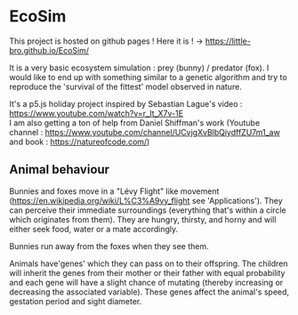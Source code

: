 # EcoSim

This project is hosted on github pages !
Here it is ! -> https://little-bro.github.io/EcoSim/

It is a very basic ecosystem simulation : prey (bunny) / predator (fox).
I would like to end up with something similar to a genetic algorithm and try to reproduce the 'survival of the fittest' model observed in nature.

It's a p5.js holiday project inspired by Sebastian Lague's video : https://www.youtube.com/watch?v=r_It_X7v-1E  
I am also getting a ton of help from Daniel Shiffman's work
(Youtube channel : https://www.youtube.com/channel/UCvjgXvBlbQiydffZU7m1_aw and book : https://natureofcode.com/)

## Animal behaviour
Bunnies and foxes move in a "Lévy Flight" like movement (https://en.wikipedia.org/wiki/L%C3%A9vy_flight see 'Applications').
They can perceive their immediate surroundings (everything that's within a circle which originates from them).
They are hungry, thirsty, and horny and will either seek food, water or a mate accordingly.

Bunnies run away from the foxes when they see them.

Animals have'genes' which they can pass on to their offspring. The children will inherit the genes from their mother or their father with equal probability and each gene will have a slight chance of mutating (thereby increasing or decreasing the associated variable).
These genes affect the animal's speed, gestation period and sight diameter.

